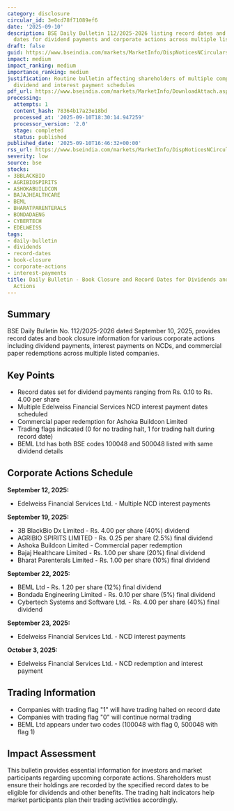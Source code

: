 ```yaml
---
category: disclosure
circular_id: 3e0cd78f71089ef6
date: '2025-09-10'
description: BSE Daily Bulletin 112/2025-2026 listing record dates and book closure
  dates for dividend payments and corporate actions across multiple listed companies.
draft: false
guid: https://www.bseindia.com/markets/MarketInfo/DispNoticesNCirculars.aspx?Noticeid={345FAD61-A951-4A61-85F7-B08E6B0C36BB}&noticeno=20250910-59&dt=09/10/2025&icount=59&totcount=59&flag=0
impact: medium
impact_ranking: medium
importance_ranking: medium
justification: Routine bulletin affecting shareholders of multiple companies with
  dividend and interest payment schedules
pdf_url: https://www.bseindia.com/markets/MarketInfo/DownloadAttach.aspx?id=20250910-59&attachedId=26e80dbd-fb3a-4c3d-a633-afb27a5f8706
processing:
  attempts: 1
  content_hash: 78364b17a23e18bd
  processed_at: '2025-09-10T18:30:14.947259'
  processor_version: '2.0'
  stage: completed
  status: published
published_date: '2025-09-10T16:46:32+00:00'
rss_url: https://www.bseindia.com/markets/MarketInfo/DispNoticesNCirculars.aspx?Noticeid={345FAD61-A951-4A61-85F7-B08E6B0C36BB}&noticeno=20250910-59&dt=09/10/2025&icount=59&totcount=59&flag=0
severity: low
source: bse
stocks:
- 3BBLACKBIO
- AGRIBIOSPIRITS
- ASHOKABUILDCON
- BAJAJHEALTHCARE
- BEML
- BHARATPARENTERALS
- BONDADAENG
- CYBERTECH
- EDELWEISS
tags:
- daily-bulletin
- dividends
- record-dates
- book-closure
- corporate-actions
- interest-payments
title: Daily Bulletin - Book Closure and Record Dates for Dividends and Corporate
  Actions
---
```


## Summary

BSE Daily Bulletin No. 112/2025-2026 dated September 10, 2025, provides record dates and book closure information for various corporate actions including dividend payments, interest payments on NCDs, and commercial paper redemptions across multiple listed companies.

## Key Points

- Record dates set for dividend payments ranging from Rs. 0.10 to Rs. 4.00 per share
- Multiple Edelweiss Financial Services NCD interest payment dates scheduled
- Commercial paper redemption for Ashoka Buildcon Limited
- Trading flags indicated (0 for no trading halt, 1 for trading halt during record date)
- BEML Ltd has both BSE codes 100048 and 500048 listed with same dividend details

## Corporate Actions Schedule

**September 12, 2025:**
- Edelweiss Financial Services Ltd. - Multiple NCD interest payments

**September 19, 2025:**
- 3B BlackBio Dx Limited - Rs. 4.00 per share (40%) dividend
- AGRIBIO SPIRITS LIMITED - Rs. 0.25 per share (2.5%) final dividend
- Ashoka Buildcon Limited - Commercial paper redemption
- Bajaj Healthcare Limited - Rs. 1.00 per share (20%) final dividend
- Bharat Parenterals Limited - Rs. 1.00 per share (10%) final dividend

**September 22, 2025:**
- BEML Ltd - Rs. 1.20 per share (12%) final dividend
- Bondada Engineering Limited - Rs. 0.10 per share (5%) final dividend
- Cybertech Systems and Software Ltd. - Rs. 4.00 per share (40%) final dividend

**September 23, 2025:**
- Edelweiss Financial Services Ltd. - NCD interest payments

**October 3, 2025:**
- Edelweiss Financial Services Ltd. - NCD redemption and interest payment

## Trading Information

- Companies with trading flag "1" will have trading halted on record date
- Companies with trading flag "0" will continue normal trading
- BEML Ltd appears under two codes (100048 with flag 0, 500048 with flag 1)

## Impact Assessment

This bulletin provides essential information for investors and market participants regarding upcoming corporate actions. Shareholders must ensure their holdings are recorded by the specified record dates to be eligible for dividends and other benefits. The trading halt indicators help market participants plan their trading activities accordingly.